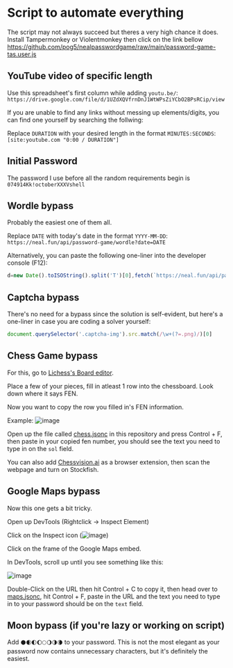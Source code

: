 # Script to automate everything
The script may not always succeed but theres a very high chance it does.
Install Tampermonkey or Violentmonkey then click on the link bellow
https://github.com/pog5/nealpasswordgame/raw/main/password-game-tas.user.js

## YouTube video of specific length
Use this spreadsheet's first column while adding `youtu.be/`: 
`https://drive.google.com/file/d/1UZdXQVfrnDnJ1WtWPsZiYCbO2BPsRCip/view`

If you are unable to find any links without messing up elements/digits, you can find one yourself by searching the follwing: 

Replace `DURATION` with your desired length in the format `MINUTES:SECONDS`: `[site:youtube.com "0:00 / DURATION"]`

## Initial Password
The password I use before all the random requirements begin is `074914Kk!octoberXXXVshell`

## Wordle bypass
Probably the easiest one of them all.

Replace `DATE` with today's date in the format `YYYY-MM-DD`:
`https://neal.fun/api/password-game/wordle?date=DATE`

Alternatively, you can paste the following one-liner into the developer console (F12):
```js
d=new Date().toISOString().split('T')[0],fetch(`https://neal.fun/api/password-game/wordle?date=${d}`).then(r=>r.json()).then(d=>console.log(d.answer))
```

## Captcha bypass
There's no need for a bypass since the solution is self-evident, but here's a one-liner in case you are coding a solver yourself:
```js
document.querySelector('.captcha-img').src.match(/\w+(?=.png)/)[0]
```

## Chess Game bypass
For this, go to [Lichess's Board editor](https://lichess.org/editor).

Place a few of your pieces, fill in atleast 1 row into the chessboard.
Look down where it says FEN.

Now you want to copy the row you filled in's FEN information.

Example:
![image](https://github.com/pog5/nealpasswordgame/assets/62222436/3818af43-7eee-4e0c-8d2d-6b1a9c14ff9b)

Open up the file called [chess.jsonc](chess.jsonc) in this repository and press Control + F, then paste in your copied fen number, you should see the text you need to type in on the `sol` field.

You can also add [Chessvision.ai](https://chessvision.ai/) as a browser extension, then scan the webpage and turn on Stockfish.

## Google Maps bypass
Now this one gets a bit tricky.

Open up DevTools (Rightclick -> Inspect Element)

Click on the Inspect icon (![image](https://github.com/pog5/nealpasswordgame/assets/62222436/d078e662-a33b-4e42-8fb9-01216bce4e91))

Click on the frame of the Google Maps embed.

In DevTools, scroll up until you see something like this:

![image](https://github.com/pog5/nealpasswordgame/assets/62222436/0d842614-7f93-4c4b-8d94-eefdd10d9e48)

Double-Click on the URL then hit Control + C to copy it, then head over to [maps.jsonc](maps.jsonc), hit Control + F, paste in the URL and the text you need to type in to your password should be on the `text` field.

## Moon bypass (if you're lazy or working on script)
Add `🌑🌒🌓🌔🌕🌖🌗🌘` to your password. This is not the most elegant as your password now contains unnecessary characters, but it's definitely the easiest.
